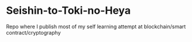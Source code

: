 # Seishin-to-Toki-no-Heya
Repo where I publish most of my self learning attempt at blockchain/smart contract/cryptography
